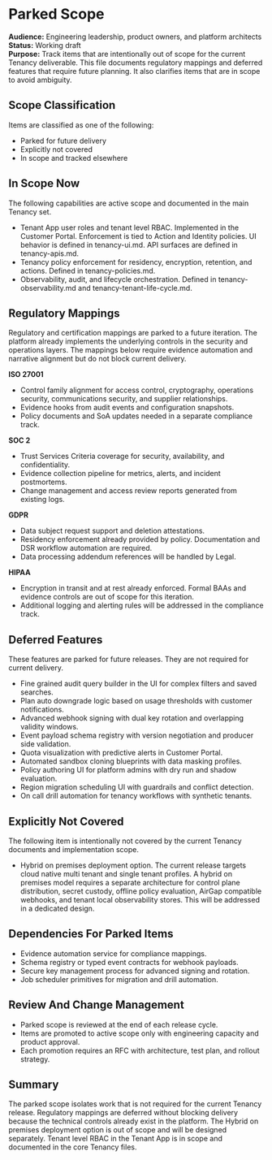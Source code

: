 # Parked Scope

**Audience:** Engineering leadership, product owners, and platform architects  
**Status:** Working draft  
**Purpose:** Track items that are intentionally out of scope for the current Tenancy deliverable. This file documents regulatory mappings and deferred features that require future planning. It also clarifies items that are in scope to avoid ambiguity.

## Scope Classification

Items are classified as one of the following:
- Parked for future delivery
- Explicitly not covered
- In scope and tracked elsewhere

## In Scope Now

The following capabilities are active scope and documented in the main Tenancy set.
- Tenant App user roles and tenant level RBAC. Implemented in the Customer Portal. Enforcement is tied to Action and Identity policies. UI behavior is defined in tenancy-ui.md. API surfaces are defined in tenancy-apis.md.
- Tenancy policy enforcement for residency, encryption, retention, and actions. Defined in tenancy-policies.md.
- Observability, audit, and lifecycle orchestration. Defined in tenancy-observability.md and tenancy-tenant-life-cycle.md.

## Regulatory Mappings

Regulatory and certification mappings are parked to a future iteration. The platform already implements the underlying controls in the security and operations layers. The mappings below require evidence automation and narrative alignment but do not block current delivery.

**ISO 27001**
- Control family alignment for access control, cryptography, operations security, communications security, and supplier relationships.
- Evidence hooks from audit events and configuration snapshots.
- Policy documents and SoA updates needed in a separate compliance track.

**SOC 2**
- Trust Services Criteria coverage for security, availability, and confidentiality.
- Evidence collection pipeline for metrics, alerts, and incident postmortems.
- Change management and access review reports generated from existing logs.

**GDPR**
- Data subject request support and deletion attestations.
- Residency enforcement already provided by policy. Documentation and DSR workflow automation are required.
- Data processing addendum references will be handled by Legal.

**HIPAA**
- Encryption in transit and at rest already enforced. Formal BAAs and evidence controls are out of scope for this iteration.
- Additional logging and alerting rules will be addressed in the compliance track.

## Deferred Features

These features are parked for future releases. They are not required for current delivery.

- Fine grained audit query builder in the UI for complex filters and saved searches.
- Plan auto downgrade logic based on usage thresholds with customer notifications.
- Advanced webhook signing with dual key rotation and overlapping validity windows.
- Event payload schema registry with version negotiation and producer side validation.
- Quota visualization with predictive alerts in Customer Portal.
- Automated sandbox cloning blueprints with data masking profiles.
- Policy authoring UI for platform admins with dry run and shadow evaluation.
- Region migration scheduling UI with guardrails and conflict detection.
- On call drill automation for tenancy workflows with synthetic tenants.

## Explicitly Not Covered

The following item is intentionally not covered by the current Tenancy documents and implementation scope.

- Hybrid on premises deployment option. The current release targets cloud native multi tenant and single tenant profiles. A hybrid on premises model requires a separate architecture for control plane distribution, secret custody, offline policy evaluation, AirGap compatible webhooks, and tenant local observability stores. This will be addressed in a dedicated design.

## Dependencies For Parked Items

- Evidence automation service for compliance mappings.
- Schema registry or typed event contracts for webhook payloads.
- Secure key management process for advanced signing and rotation.
- Job scheduler primitives for migration and drill automation.

## Review And Change Management

- Parked scope is reviewed at the end of each release cycle.
- Items are promoted to active scope only with engineering capacity and product approval.
- Each promotion requires an RFC with architecture, test plan, and rollout strategy.

## Summary

The parked scope isolates work that is not required for the current Tenancy release. Regulatory mappings are deferred without blocking delivery because the technical controls already exist in the platform. The Hybrid on premises deployment option is out of scope and will be designed separately. Tenant level RBAC in the Tenant App is in scope and documented in the core Tenancy files.